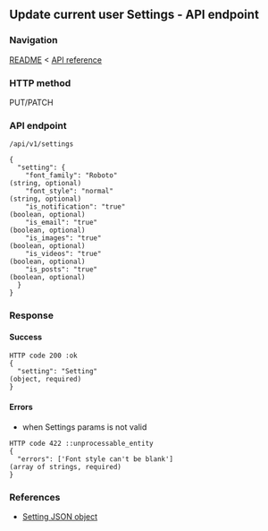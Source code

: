 ## Update current user Settings - API endpoint

### Navigation
[README](../../../../README.md)
<
[API reference](../../../api_reference.md)

### HTTP method
PUT/PATCH

### API endpoint
`/api/v1/settings`

```
{
  "setting": {
    "font_family": "Roboto"                                                     (string, optional)
    "font_style": "normal"                                                      (string, optional)
    "is_notification": "true"                                                   (boolean, optional)
    "is_email": "true"                                                          (boolean, optional)
    "is_images": "true"                                                         (boolean, optional)
    "is_videos": "true"                                                         (boolean, optional)
    "is_posts": "true"                                                          (boolean, optional)
  }
}
```

### Response
#### Success
```
HTTP code 200 :ok
{
  "setting": "Setting"                                                         (object, required)
}
```

#### Errors
- when Settings params is not valid
```
HTTP code 422 ::unprocessable_entity
{
  "errors": ['Font style can't be blank']                                       (array of strings, required)
}
```

### References
- [Setting JSON object](../../../json_objects/settings.md)
